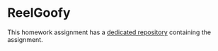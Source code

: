 # ReelGoofy

This homework assignment has a [dedicated repository](https://github.com/course-go/reelgoofy) containing the assignment.
